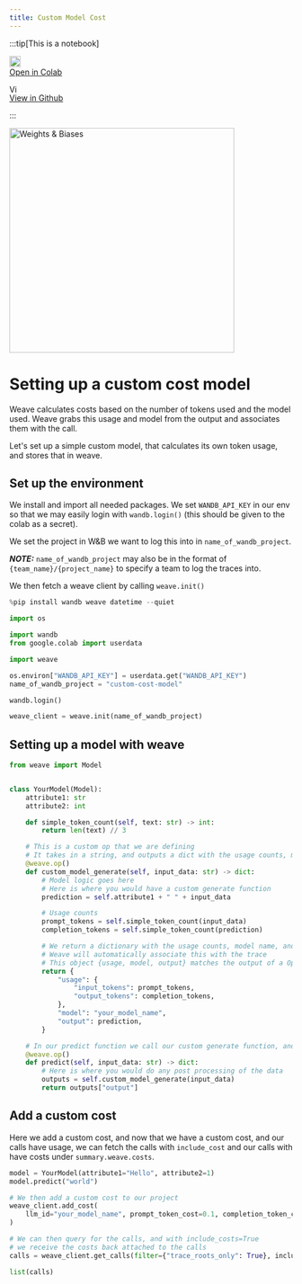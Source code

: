 ```yaml
---
title: Custom Model Cost
---
```



:::tip[This is a notebook]

<a href="https://colab.research.google.com/github/wandb/weave/blob/master/docs/./notebooks/custom_model_cost.ipynb" target="_blank" rel="noopener noreferrer" class="navbar__item navbar__link button button--secondary button--med margin-right--sm notebook-cta-button"><div><img src="https://upload.wikimedia.org/wikipedia/commons/archive/d/d0/20221103151430%21Google_Colaboratory_SVG_Logo.svg" alt="Open In Colab" height="20px" /><div>Open in Colab</div></div></a>

<a href="https://github.com/wandb/weave/blob/master/docs/./notebooks/custom_model_cost.ipynb" target="_blank" rel="noopener noreferrer" class="navbar__item navbar__link button button--secondary button--med margin-right--sm notebook-cta-button"><div><img src="https://upload.wikimedia.org/wikipedia/commons/9/91/Octicons-mark-github.svg" alt="View in Github" height="15px" /><div>View in Github</div></div></a>

:::



<img src="http://wandb.me/logo-im-png" width="400" alt="Weights & Biases" />
<!--- @wandbcode{prompt-optim-notebook} -->

# Setting up a custom cost model

Weave calculates costs based on the number of tokens used and the model used.
Weave grabs this usage and model from the output and associates them with the call.

Let's set up a simple custom model, that calculates its own token usage, and stores that in weave.

## Set up the environment

We install and import all needed packages.
We set `WANDB_API_KEY` in our env so that we may easily login with `wandb.login()` (this should be given to the colab as a secret).

We set the project in W&B we want to log this into in `name_of_wandb_project`.

**_NOTE:_** `name_of_wandb_project` may also be in the format of `{team_name}/{project_name}` to specify a team to log the traces into.

We then fetch a weave client by calling `weave.init()`


```python
%pip install wandb weave datetime --quiet
```


```python
import os

import wandb
from google.colab import userdata

import weave

os.environ["WANDB_API_KEY"] = userdata.get("WANDB_API_KEY")
name_of_wandb_project = "custom-cost-model"

wandb.login()
```


```python
weave_client = weave.init(name_of_wandb_project)
```

## Setting up a model with weave



```python
from weave import Model


class YourModel(Model):
    attribute1: str
    attribute2: int

    def simple_token_count(self, text: str) -> int:
        return len(text) // 3

    # This is a custom op that we are defining
    # It takes in a string, and outputs a dict with the usage counts, model name, and the output
    @weave.op()
    def custom_model_generate(self, input_data: str) -> dict:
        # Model logic goes here
        # Here is where you would have a custom generate function
        prediction = self.attribute1 + " " + input_data

        # Usage counts
        prompt_tokens = self.simple_token_count(input_data)
        completion_tokens = self.simple_token_count(prediction)

        # We return a dictionary with the usage counts, model name, and the output
        # Weave will automatically associate this with the trace
        # This object {usage, model, output} matches the output of a OpenAI Call
        return {
            "usage": {
                "input_tokens": prompt_tokens,
                "output_tokens": completion_tokens,
            },
            "model": "your_model_name",
            "output": prediction,
        }

    # In our predict function we call our custom generate function, and return the output.
    @weave.op()
    def predict(self, input_data: str) -> dict:
        # Here is where you would do any post processing of the data
        outputs = self.custom_model_generate(input_data)
        return outputs["output"]
```

## Add a custom cost

Here we add a custom cost, and now that we have a custom cost, and our calls have usage, we can fetch the calls with `include_cost` and our calls with have costs under `summary.weave.costs`.


```python
model = YourModel(attribute1="Hello", attribute2=1)
model.predict("world")

# We then add a custom cost to our project
weave_client.add_cost(
    llm_id="your_model_name", prompt_token_cost=0.1, completion_token_cost=0.2
)

# We can then query for the calls, and with include_costs=True
# we receive the costs back attached to the calls
calls = weave_client.get_calls(filter={"trace_roots_only": True}, include_costs=True)

list(calls)
```
